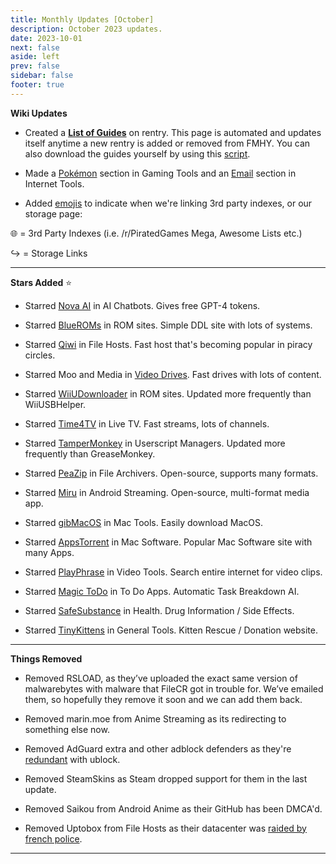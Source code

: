 ```yaml
---
title: Monthly Updates [October]
description: October 2023 updates.
date: 2023-10-01
next: false
aside: left
prev: false
sidebar: false
footer: true
---
```


<Post authors="['nbats']" />

**Wiki Updates**

- Created a **[List of Guides](https://rentry.co/fmhy-guides)** on rentry. This
  page is automated and updates itself anytime a new rentry is added or removed
  from FMHY. You can also download the guides yourself by using this
  [script](https://gist.github.com/Rust1667/efc055debaf4876e4de39cc0d32f18c1).

- Made a [Pokémon](https://fmhy.pages.dev/gamingpiracyguide/#pok%C3%A9mon-tools)
  section in Gaming Tools and an
  [Email](https://fmhy.pages.dev/internet-tools#email-tools) section in Internet
  Tools.

- Added [emojis](https://i.imgur.com/mgYq8nF.png) to indicate when we're linking
  3rd party indexes, or our storage page:

🌐 = 3rd Party Indexes (i.e. /r/PiratedGames Mega, Awesome Lists etc.)

↪️ = Storage Links

---

**Stars Added** ⭐

- Starred [Nova AI](https://fmhy.pages.dev/ai/#ai-chatbots) in AI Chatbots.
  Gives free GPT-4 tokens.

- Starred [BlueROMs](https://fmhy.pages.dev/gamingpiracyguide/#rom-sites) in ROM
  sites. Simple DDL site with lots of systems.

- Starred [Qiwi](https://fmhy.pages.dev/storage/#file-sharing-tools) in File
  Hosts. Fast host that's becoming popular in piracy circles.

- Starred Moo and Media in
  [Video Drives](https://fmhy.pages.dev/videopiracyguide/#drives--directories).
  Fast drives with lots of content.

- Starred [WiiUDownloader](https://fmhy.pages.dev/gamingpiracyguide/#rom-sites)
  in ROM sites. Updated more frequently than WiiUSBHelper.

- Starred [Time4TV](https://fmhy.pages.dev/videopiracyguide/#live-tv--sports) in
  Live TV. Fast streams, lots of channels.

- Starred [TamperMonkey](https://fmhy.pages.dev/storage/#userscript-managers) in
  Userscript Managers. Updated more frequently than GreaseMonkey.

- Starred [PeaZip](https://fmhy.pages.dev/storage/#compression-programs) in File
  Archivers. Open-source, supports many formats.

- Starred [Miru](https://fmhy.pages.dev/android-iosguide/#android-streaming) in
  Android Streaming. Open-source, multi-format media app.

- Starred [gibMacOS](https://fmhy.pages.dev/linuxguide/#mac-tools--apps) in Mac
  Tools. Easily download MacOS.

- Starred [AppsTorrent](https://fmhy.pages.dev/linuxguide/#mac-software) in Mac
  Software. Popular Mac Software site with many Apps.

- Starred [PlayPhrase](https://fmhy.pages.dev/video-tools) in Video Tools.
  Search entire internet for video clips.

- Starred [Magic ToDo](https://fmhy.pages.dev/storage/#note-taking--to-do-apps)
  in To Do Apps. Automatic Task Breakdown AI.

- Starred [SafeSubstance](https://fmhy.pages.dev/miscguide/#health) in Health.
  Drug Information / Side Effects.

- Starred [TinyKittens](https://tinykittens.com/) in General Tools. Kitten
  Rescue / Donation website.

---

**Things Removed**

- Removed RSLOAD, as they’ve uploaded the exact same version of malwarebytes
  with malware that FileCR got in trouble for. We’ve emailed them, so hopefully
  they remove it soon and we can add them back.

- Removed marin.moe from Anime Streaming as its redirecting to something else
  now.

- Removed AdGuard extra and other adblock defenders as they're
  [redundant](https://ibb.co/xgrtbBZ) with ublock.

- Removed SteamSkins as Steam dropped support for them in the last update.

- Removed Saikou from Android Anime as their GitHub has been DMCA'd.

- Removed Uptobox from File Hosts as their datacenter was
  [raided by french police](https://torrentfreak.com/uptobox-goes-dark-following-police-raids-on-french-datacenters-230920/).

---
